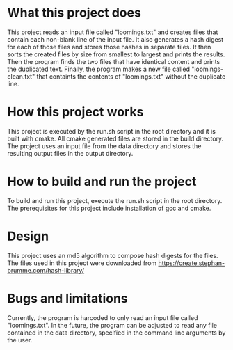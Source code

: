 # What this project does 
This project reads an input file called "loomings.txt" and creates files that contain each non-blank line of the input file. It also generates a hash digest for each of those files and stores those hashes in separate files. It then sorts the created files by size from smallest to largest and prints the results. Then the program finds the two files that have identical content and prints the duplicated text. Finally, the program makes a new file called "loomings-clean.txt" that containts the contents of "loomings.txt" without the duplicate line.

# How this project works
This project is executed by the run.sh script in the root directory and it is built with cmake. All cmake generated files are stored in the build directory. The project uses an input file from the data directory and stores the resulting output files in the output directory. 

# How to build and run the project
To build and run this project, execute the run.sh script in the root directory. The prerequisites for this project include installation of gcc and cmake.

# Design
This project uses an md5 algorithm to compose hash digests for the files. The files used in this project were downloaded from https://create.stephan-brumme.com/hash-library/

# Bugs and limitations
Currently, the program is harcoded to only read an input file called "loomings.txt". In the future, the program can be adjusted to read any file contained in the data directory, specified in the command line arguments by the user. 
